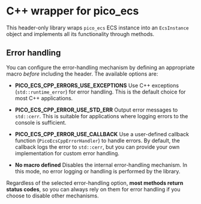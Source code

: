 # C++ wrapper for pico_ecs

This header-only library wraps `pico_ecs` ECS instance into an `EcsInstance` object and implements all its functionality through methods.

## Error handling

You can configure the error-handling mechanism by defining an appropriate macro *before* including the header. The available options are:

- __PICO_ECS_CPP_ERRORS_USE_EXCEPTIONS__
Use C++ exceptions (`std::runtime_error`) for error handling. This is the default choice for most C++ applications.

- __PICO_ECS_CPP_ERROR_USE_STD_ERR__
Output error messages to `std::cerr`. This is suitable for applications where logging errors to the console is sufficient.

- __PICO_ECS_CPP_ERROR_USE_CALLBACK__
Use a user-defined callback function (`PicoEcsCppErrorHandler`) to handle errors. By default, the callback logs the error to `std::cerr`, but you can provide your own implementation for custom error handling.

- __No macro defined__
Disables the internal error-handling mechanism. In this mode, no error logging or handling is performed by the library.

Regardless of the selected error-handling option, __most methods return status codes__, so you can always rely on them for error handling if you choose to disable other mechanisms.